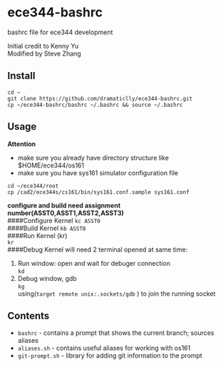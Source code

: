 ece344-bashrc
============

bashrc file for ece344 development

Initial credit to Kenny Yu  
  Modified by Steve Zhang

## Install

    cd ~
    git clone https://github.com/dramaticlly/ece344-bashrc.git 
    cp ~/ece344-bashrc/bashrc ~/.bashrc && source ~/.bashrc


## Usage
**Attention**
* make sure you already have directory structure like $HOME/ece344/os161 
* make sure you have sys161 simulator configuration file  
```
cd ~/ece344/root      
cp /cad2/ece344s/cs161/bin/sys161.conf.sample sys161.conf  
```  

**configure and build need assignment number(ASST0,ASST1,ASST2,ASST3)**  
####Configure Kernel 
`kc ASST0`  
####Build Kernel 
`kb ASST0`  
####Run Kernel (kr)  
`kr`  
####Debug Kernel will need 2 terminal opened at same time:  
1. Run window:  open and wait for debuger connection  
`kd`   
2. Debug window, gdb   
`kg`  
using(`target remote unix:.sockets/gdb` ) to join the running socket    

## Contents

* `bashrc` - contains a prompt that shows the current branch; sources aliases
* `aliases.sh` - contains useful aliases for working with os161
* `git-prompt.sh` - library for adding git information to the prompt
